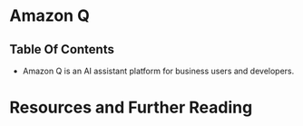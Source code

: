 # Amazon Q

## Table Of Contents

- Amazon Q is an AI assistant platform for business users and developers.

# Resources and Further Reading
